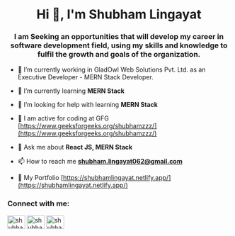 <h1 align="center">Hi 👋, I'm Shubham Lingayat</h1>
<h3 align="center">I am Seeking an opportunities that will develop my career in software development field, using my skills and knowledge to fulfil the growth and goals of the organization.</h3>

- 🔭 I’m currently working in GladOwl Web Solutions Pvt. Ltd. as an Executive Developer - MERN Stack Developer.

- 🌱 I’m currently learning **MERN Stack**

- 🤝 I’m looking for help with learning **MERN Stack**

- 📝 I am active for coding at GFG [https://www.geeksforgeeks.org/shubhamzzz/](https://www.geeksforgeeks.org/shubhamzzz/)

- 💬 Ask me about **React JS, MERN Stack**

- 📫 How to reach me **shubham.lingayat062@gmail.com**

- 📄 My Portfolio [https://shubhamlingayat.netlify.app/](https://shubhamlingayat.netlify.app/)

<h3 align="left">Connect with me:</h3>
<p align="left">
<a href="https://linkedin.com/in/shubham-lingayat" target="blank"><img align="center" src="https://raw.githubusercontent.com/rahuldkjain/github-profile-readme-generator/master/src/images/icons/Social/linked-in-alt.svg" alt="shubham-lingayat" height="30" width="40" /></a>
<a href="https://instagram.com/shubhamzzz_" target="blank"><img align="center" src="https://raw.githubusercontent.com/rahuldkjain/github-profile-readme-generator/master/src/images/icons/Social/instagram.svg" alt="shubhamzzz_" height="30" width="40" /></a>
<a href="https://auth.geeksforgeeks.org/user/shubhamzzz" target="blank"><img align="center" src="https://raw.githubusercontent.com/rahuldkjain/github-profile-readme-generator/master/src/images/icons/Social/geeks-for-geeks.svg" alt="shubhamzzz" height="30" width="40" /></a>
</p>
